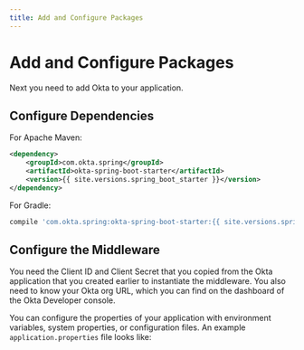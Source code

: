 ```yaml
---
title: Add and Configure Packages
---
```

# Add and Configure Packages

Next you need to add Okta to your application.

<StackSelector snippet="addconfigpkg"/>

## Configure Dependencies

For Apache Maven:
```xml
<dependency>
    <groupId>com.okta.spring</groupId>
    <artifactId>okta-spring-boot-starter</artifactId>
    <version>{{ site.versions.spring_boot_starter }}</version>
</dependency>
```
For Gradle:
```groovy
compile 'com.okta.spring:okta-spring-boot-starter:{{ site.versions.spring_boot_starter }}'
```

## Configure the Middleware

You need the Client ID and Client Secret that you copied from the Okta application that you created earlier to instantiate the middleware. You also need to know your Okta org URL, which you can find on the dashboard of the Okta Developer console.

You can configure the properties of your application with environment variables, system properties, or configuration files. An example `application.properties` file looks like:

<StackSelector snippet="configmid"/>

